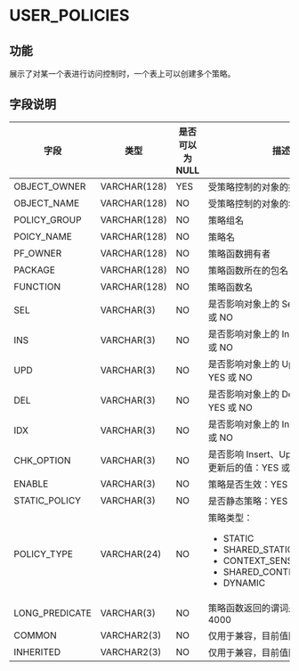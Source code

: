 # USER_POLICIES

## 功能

展示了对某一个表进行访问控制时，一个表上可以创建多个策略。

## 字段说明

| 字段 | 类型 | 是否可以为 NULL | 描述 |
| --- | --- | --- | --- |
| OBJECT_OWNER | VARCHAR(128) | YES | 受策略控制的对象的拥有者 |
| OBJECT_NAME | VARCHAR(128) | NO | 受策略控制的对象的名字 |
| POLICY_GROUP | VARCHAR(128) | NO | 策略组名 |
| POICY_NAME | VARCHAR(128) | NO | 策略名 |
| PF_OWNER | VARCHAR(128) | NO | 策略函数拥有者 |
| PACKAGE | VARCHAR(128) | NO | 策略函数所在的包名 |
| FUNCTION | VARCHAR(128) | NO | 策略函数名 |
| SEL | VARCHAR(3) | NO | 是否影响对象上的 Select 操作：YES 或 NO |
| INS | VARCHAR(3) | NO | 是否影响对象上的 Insert 操作：YES 或 NO |
| UPD | VARCHAR(3) | NO | 是否影响对象上的 Update 操作：YES 或 NO |
| DEL | VARCHAR(3) | NO | 是否影响对象上的 Delete 操作：YES 或 NO |
| IDX | VARCHAR(3) | NO | 是否影响对象上的 Index 操作：YES 或 NO |
| CHK_OPTION | VARCHAR(3) | NO | 是否影响 Insert、Update 操作检查更新后的值：YES 或 NO |
| ENABLE | VARCHAR(3) | NO | 策略是否生效：YES 或 NO |
| STATIC_POLICY | VARCHAR(3) | NO | 是否静态策略：YES 或 NO |
| POLICY_TYPE | VARCHAR(24) | NO | 策略类型：<ul><li> STATIC  </li><li> SHARED_STATIC </li><li>CONTEXT_SENSITIVE </li><li>  SHARED_CONTEXT_SENSITIVE</li><li>DYNAMIC </li></ul>|
| LONG_PREDICATE | VARCHAR(3) | NO | 策略函数返回的谓词是否会超过 4000 |
| COMMON | VARCHAR2(3) | NO | 仅用于兼容，目前值固定为 NO。 |
| INHERITED | VARCHAR2(3) | NO | 仅用于兼容，目前值固定为 NO。 |
